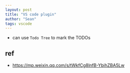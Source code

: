 ```yaml
---
layout: post
title: "VS code plugin"
author: "Sean"
tags: vscode
---
```


- can use `Todo Tree` to mark the TODOs 

## ref 

- https://mp.weixin.qq.com/s/tWkfCg8lnfB-YbihZBA5Lw
